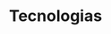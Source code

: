 ---
language: pt
title: Tecnologias
technologies: 
    - title: NextJS
      address: https://nextjs.org/
    - title: Typescript
      address: https://www.typescriptlang.org/
    - title: Javascript
      address: https://developer.mozilla.org/pt-BR/docs/Web/JavaScript
    - title: React
      address: https://react.dev/
    - title: Tailwind
      address: https://tailwindcss.com/
    - title: Bootstrap
      address: https://getbootstrap.com/
    - title: Styled-components
      address: https://styled-components.com/
    - title: HTML
      address: https://developer.mozilla.org/pt-BR/docs/Web/HTML
    - title: CSS
      address: https://developer.mozilla.org/pt-BR/docs/Web/CSS
    - title: API Rest
      address:
    - title: Git
      address: https://git-scm.com/
    - title: GitHub
      address: https://github.com/
    - title: NodeJS
      address: https://nodejs.org/en
    - title: Java
      address: https://dev.java/learn/
    - title: PostgreSQL
      address: https://www.postgresql.org/
    - title: AuthJS
      address: https://authjs.dev/
    - title: Postman
      address: https://www.postman.com/
---